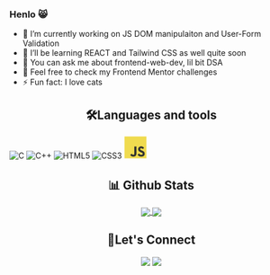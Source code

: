 ### Henlo 😸
- 🔭 I’m currently working on JS DOM manipulaiton and User-Form Validation 
- 🌱 I’ll be learning REACT and Tailwind CSS as well quite soon
- 💬 You can ask me about frontend-web-dev, lil bit DSA
- 🙌 Feel free to check my Frontend Mentor challenges
- ⚡ Fun fact: I love cats 
<h2 align = "center">🛠️Languages and tools </h2>
<p>
<img src="https://cdn.jsdelivr.net/gh/devicons/devicon/icons/c/c-original.svg" alt = "C" width = "40" height ="40" >
<img src="https://cdn.jsdelivr.net/gh/devicons/devicon/icons/cplusplus/cplusplus-original.svg" alt = "C++" width = "40" height ="40"/>
<img src="https://cdn.jsdelivr.net/gh/devicons/devicon/icons/html5/html5-original.svg" alt = "HTML5" width = "40" height ="40"/>
<img src="https://cdn.jsdelivr.net/gh/devicons/devicon/icons/css3/css3-original.svg" alt = "CSS3" width = "40" height ="40"/>
<img src="https://raw.githubusercontent.com/devicons/devicon/master/icons/javascript/javascript-original.svg" alt="javascript" width="40" height="40"/>
<!-- <img src="https://cdn.jsdelivr.net/gh/devicons/devicon/icons/tailwindcss/tailwindcss-plain.svg" alt = "tailwindCSS" width = "40" height = "40"/>
<img src="https://cdn.jsdelivr.net/gh/devicons/devicon/icons/react/react-original-wordmark.svg" alt = "React" width = "40" height = "40">
<img src="https://cdn.jsdelivr.net/gh/devicons/devicon/icons/nodejs/nodejs-original.svg" alt = "NodeJS" width = "40" height = "40"/>
<img src="https://cdn.jsdelivr.net/gh/devicons/devicon/icons/java/java-original.svg" alt = "Java" width = "40" height = "40"/>
![Kabir's GitHub stats](https://github-readme-stats.vercel.app/api?username=kabir-afk&show_icons=true&theme=neon )
 -->
</p>
<div align = "center">
<h2> 📊 Github Stats </h2>
<a href="https://streak-stats.demolab.com/?user=kabir-afk">
  <img height=200 align="center" src="https://streak-stats.demolab.com/?user=kabir-afk&theme=dark" />
</a>
<a href="https://github.com/kabir-afk/convoychat">
  <img height=200 align="center" src="https://github-readme-stats.vercel.app/api/top-langs?username=kabir-afk&layout=compact&langs_count=8&hide=typescript,less&card_width=320&theme=dark" />
</a>
</div>

<h2 align = "center">📱Let's Connect </h2>
<p align = "center">
<a href = "https://www.frontendmentor.io/profile/kabir-afk"><img src = "https://www.frontendmentor.io/static/images/logo-desktop.svg"></a>
<a href = "https://leetcode.com/kabiraxxx/"><img src = "https://upload.wikimedia.org/wikipedia/commons/1/19/LeetCode_logo_black.png" width = "40" height = "auto"></a>
</p>
